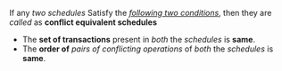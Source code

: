 If any *two schedules* Satisfy the *<u>following two conditions</u>*, then they are *called* as **conflict equivalent schedules**
- The **set of transactions** present in *both* the *schedules* is **same**.
- The **order of** *pairs of conflicting operations* of *both* the *schedules* is **same**.
